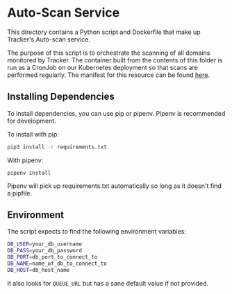 # Auto-Scan Service

This directory contains a Python script and Dockerfile that make up Tracker's Auto-scan service.

The purpose of this script is to orchestrate the scanning of all domains monitored by Tracker. The container built from the contents of this folder is run as a CronJob on our Kubernetes deployment so that scans are performed regularly. The manifest for this resource can be found [here](https://github.com/canada-ca/tracker/tree/master/app/bases/knative/config/autoscan.yaml).

## Installing Dependencies

To install dependencies, you can use pip or pipenv. Pipenv is recommended for development.

To install with pip:
```bash
pip3 install -r requirements.txt
```

With pipenv:
```
pipenv install
```
Pipenv will pick up requirements.txt automatically so long as it doesn't find a pipfile. 

## Environment

The script expects to find the following environment variables:

```bash
DB_USER=your_db_username
DB_PASS=your_db_password
DB_PORT=db_port_to_connect_to
DB_NAME=name_of_db_to_connect_to
DB_HOST=db_host_name
```

It also looks for `QUEUE_URL` but has a sane default value if not provided.
